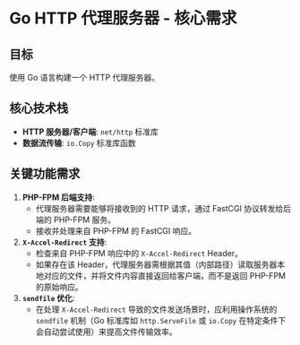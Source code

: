 # Go HTTP 代理服务器 - 核心需求

## 目标

使用 Go 语言构建一个 HTTP 代理服务器。

## 核心技术栈

*   **HTTP 服务器/客户端**: `net/http` 标准库
*   **数据流传输**: `io.Copy` 标准库函数

## 关键功能需求

1.  **PHP-FPM 后端支持**:
    *   代理服务器需要能够将接收到的 HTTP 请求，通过 FastCGI 协议转发给后端的 PHP-FPM 服务。
    *   接收并处理来自 PHP-FPM 的 FastCGI 响应。
2.  **`X-Accel-Redirect` 支持**:
    *   检查来自 PHP-FPM 响应中的 `X-Accel-Redirect` Header。
    *   如果存在该 Header，代理服务器需根据其值（内部路径）读取服务器本地对应的文件，并将文件内容直接返回给客户端，而不是返回 PHP-FPM 的原始响应。
3.  **`sendfile` 优化**:
    *   在处理 `X-Accel-Redirect` 导致的文件发送场景时，应利用操作系统的 `sendfile` 机制（Go 标准库如 `http.ServeFile` 或 `io.Copy` 在特定条件下会自动尝试使用）来提高文件传输效率。